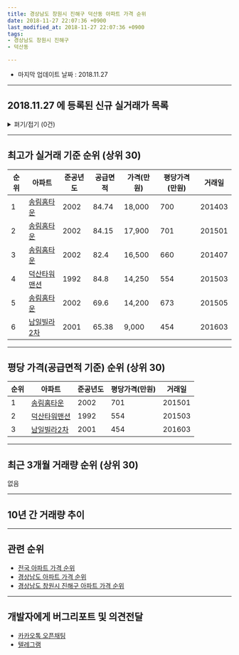 ```yaml
---
title: 경상남도 창원시 진해구 덕산동 아파트 가격 순위
date: 2018-11-27 22:07:36 +0900
last_modified_at: 2018-11-27 22:07:36 +0900
tags:
- 경상남도 창원시 진해구
- 덕산동

---
```


* 마지막 업데이트 날짜 : 2018.11.27

---

## 2018.11.27 에 등록된 신규 실거래가 목록

<details>
<summary>펴기/접기 (0건)</summary>
<div markdown="1">

|아파트|준공년도|공급면적|가격(만원)|평당가격(만원)|거래일|
|---|---|---|---|---|---|
|없음||||||


</div>
</details>

---

## 최고가 실거래 기준 순위 (상위 30)


|순위|아파트|준공년도|공급면적|가격(만원)|평당가격(만원)|거래일|
|---|---|---|---|---|---|---|
|1|[송림홈타운](https://search.naver.com/search.naver?query=%EA%B2%BD%EC%83%81%EB%82%A8%EB%8F%84+%EC%B0%BD%EC%9B%90%EC%8B%9C+%EC%A7%84%ED%95%B4%EA%B5%AC+%EB%8D%95%EC%82%B0%EB%8F%99+%EC%86%A1%EB%A6%BC%ED%99%88%ED%83%80%EC%9A%B4)|2002|84.74|18,000|700|201403|
|2|[송림홈타운](https://search.naver.com/search.naver?query=%EA%B2%BD%EC%83%81%EB%82%A8%EB%8F%84+%EC%B0%BD%EC%9B%90%EC%8B%9C+%EC%A7%84%ED%95%B4%EA%B5%AC+%EB%8D%95%EC%82%B0%EB%8F%99+%EC%86%A1%EB%A6%BC%ED%99%88%ED%83%80%EC%9A%B4)|2002|84.15|17,900|701|201501|
|3|[송림홈타운](https://search.naver.com/search.naver?query=%EA%B2%BD%EC%83%81%EB%82%A8%EB%8F%84+%EC%B0%BD%EC%9B%90%EC%8B%9C+%EC%A7%84%ED%95%B4%EA%B5%AC+%EB%8D%95%EC%82%B0%EB%8F%99+%EC%86%A1%EB%A6%BC%ED%99%88%ED%83%80%EC%9A%B4)|2002|82.4|16,500|660|201407|
|4|[덕산타워맨션](https://search.naver.com/search.naver?query=%EA%B2%BD%EC%83%81%EB%82%A8%EB%8F%84+%EC%B0%BD%EC%9B%90%EC%8B%9C+%EC%A7%84%ED%95%B4%EA%B5%AC+%EB%8D%95%EC%82%B0%EB%8F%99+%EB%8D%95%EC%82%B0%ED%83%80%EC%9B%8C%EB%A7%A8%EC%85%98)|1992|84.8|14,250|554|201503|
|5|[송림홈타운](https://search.naver.com/search.naver?query=%EA%B2%BD%EC%83%81%EB%82%A8%EB%8F%84+%EC%B0%BD%EC%9B%90%EC%8B%9C+%EC%A7%84%ED%95%B4%EA%B5%AC+%EB%8D%95%EC%82%B0%EB%8F%99+%EC%86%A1%EB%A6%BC%ED%99%88%ED%83%80%EC%9A%B4)|2002|69.6|14,200|673|201505|
|6|[남일빌라2차](https://search.naver.com/search.naver?query=%EA%B2%BD%EC%83%81%EB%82%A8%EB%8F%84+%EC%B0%BD%EC%9B%90%EC%8B%9C+%EC%A7%84%ED%95%B4%EA%B5%AC+%EB%8D%95%EC%82%B0%EB%8F%99+%EB%82%A8%EC%9D%BC%EB%B9%8C%EB%9D%BC2%EC%B0%A8)|2001|65.38|9,000|454|201603|


---

## 평당 가격(공급면적 기준) 순위 (상위 30)


|순위|아파트|준공년도|평당가격(만원)|거래일|
|---|---|---|---|---|
|1|[송림홈타운](https://search.naver.com/search.naver?query=%EA%B2%BD%EC%83%81%EB%82%A8%EB%8F%84+%EC%B0%BD%EC%9B%90%EC%8B%9C+%EC%A7%84%ED%95%B4%EA%B5%AC+%EB%8D%95%EC%82%B0%EB%8F%99+%EC%86%A1%EB%A6%BC%ED%99%88%ED%83%80%EC%9A%B4)|2002|701|201501|
|2|[덕산타워맨션](https://search.naver.com/search.naver?query=%EA%B2%BD%EC%83%81%EB%82%A8%EB%8F%84+%EC%B0%BD%EC%9B%90%EC%8B%9C+%EC%A7%84%ED%95%B4%EA%B5%AC+%EB%8D%95%EC%82%B0%EB%8F%99+%EB%8D%95%EC%82%B0%ED%83%80%EC%9B%8C%EB%A7%A8%EC%85%98)|1992|554|201503|
|3|[남일빌라2차](https://search.naver.com/search.naver?query=%EA%B2%BD%EC%83%81%EB%82%A8%EB%8F%84+%EC%B0%BD%EC%9B%90%EC%8B%9C+%EC%A7%84%ED%95%B4%EA%B5%AC+%EB%8D%95%EC%82%B0%EB%8F%99+%EB%82%A8%EC%9D%BC%EB%B9%8C%EB%9D%BC2%EC%B0%A8)|2001|454|201603|


---

## 최근 3개월 거래량 순위 (상위 30)

없음

---

## 10년 간 거래량 추이


<div style="width:100%;">
    <canvas id="deal_progress" height="300"></canvas>
</div>

<script>
new Chart(document.getElementById("deal_progress"), {
    type: 'line',
    data: {
        labels: ['200811','200812','200901','200902','200903','200904','200905','200906','200907','200908','200909','200910','200911','200912','201001','201002','201003','201004','201005','201006','201007','201008','201009','201010','201011','201012','201101','201102','201103','201104','201105','201106','201107','201108','201109','201110','201111','201112','201201','201202','201203','201204','201205','201206','201207','201208','201209','201210','201211','201212','201301','201302','201303','201304','201305','201306','201307','201308','201309','201310','201311','201312','201401','201402','201403','201404','201405','201406','201407','201408','201409','201410','201411','201412','201501','201502','201503','201504','201505','201506','201507','201508','201509','201510','201511','201512','201601','201602','201603','201604','201605','201606','201607','201608','201609','201610','201611','201612','201701','201702','201703','201704','201705','201706','201707','201708','201709','201710','201711','201712','201801','201802','201803','201804','201805','201806','201807','201808','201809','201810','201811'],
        datasets: [{
            label: '실거래 수',
            pointRadius: 1,
            data: [0, 0, 3, 1, 0, 1, 2, 1, 0, 0, 1, 0, 0, 0, 2, 1, 2, 3, 1, 2, 3, 0, 1, 4, 0, 3, 4, 2, 9, 2, 1, 0, 1, 0, 2, 1, 2, 0, 0, 0, 0, 0, 0, 0, 0, 0, 0, 1, 0, 1, 0, 1, 0, 2, 2, 0, 1, 0, 1, 1, 1, 0, 0, 1, 2, 1, 0, 1, 1, 0, 0, 3, 0, 1, 1, 0, 1, 2, 2, 0, 0, 1, 0, 0, 0, 1, 0, 0, 1, 2, 1, 0, 0, 1, 0, 2, 1, 1, 0, 0, 0, 0, 0, 0, 0, 0, 0, 0, 0, 0, 0, 0, 0, 1, 0, 0, 0, 0, 0, 0, 0],
            borderColor: "rgba(255, 201, 14, 1)",
            backgroundColor: "rgba(255, 201, 14, 0.5)",
            fill: true,
        }]
    },
    options: {
        responsive: true,
        title: {
            display: true,
            text: '10년간 거래량 추이'
        },
        tooltips: {
            mode: 'index',
            intersect: false,
        },
        hover: {
            mode: 'nearest',
            intersect: true
        },
        scales: {
            xAxes: [{
                display: true,
                scaleLabel: {
                    display: true,
                    labelString: '년/월'
                }
            }],
            yAxes: [{
                display: true,
                ticks: {
                    suggestedMin: 0,
                },
                scaleLabel: {
                    display: true,
                    labelString: '실거래 수'
                }
            }]
        }
    }
});

</script>


---

## 관련 순위

- [전국 아파트 가격 순위](https://inasie.github.io/apt-ranking/전국)
- [경상남도 아파트 가격 순위](https://inasie.github.io/apt-ranking/경상남도)
- [경상남도 창원시 진해구 아파트 가격 순위](https://inasie.github.io/apt-ranking/경상남도-창원시-진해구)


---

## 개발자에게 버그리포트 및 의견전달

- [카카오톡 오픈채팅](https://open.kakao.com/o/gLJUAP4)
- [텔레그램](https://t.me/inasie)

